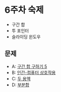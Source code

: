 # 6주차 숙제
- 구간 합
- 투 포인터
- 슬라이딩 윈도우

## 문제
- A: [구간 합 구하기 5](https://www.acmicpc.net/problem/11660)
- B: [인간-컴퓨터 상호작용](https://www.acmicpc.net/problem/16139)
- C: [두 용액](https://www.acmicpc.net/problem/2470)
- D: [부분합](https://www.acmicpc.net/problem/1806)